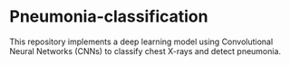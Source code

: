# Pneumonia-classification
This repository implements a deep learning model using Convolutional Neural Networks (CNNs) to classify chest X-rays and detect pneumonia.
